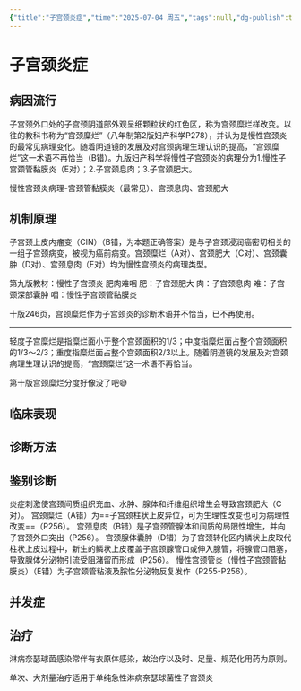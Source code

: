 ```yaml
---
{"title":"子宫颈炎症","time":"2025-07-04 周五","tags":null,"dg-publish":true,"permalink":"/200 学习/215 妇产科学/第19章 子宫颈炎症/子宫颈炎症/","dgPassFrontmatter":true,"created":"2025-07-04T08:22:30.000+08:00","updated":"2025-07-04T08:50:05.000+08:00"}
---
```


# 子宫颈炎症
## 病因流行
子宫颈外口处的子宫颈阴道部外观呈细颗粒状的红色区，称为宫颈糜烂样改变。以往的教科书称为“宫颈糜烂”（八年制第2版妇产科学P278），并认为是慢性宫颈炎的最常见病理变化。随着阴道镜的发展及对宫颈病理生理认识的提高，“宫颈糜烂”这一术语不再恰当（B错）。九版妇产科学将慢性子宫颈炎的病理分为1.慢性子宫颈管黏膜炎（E对）；2.子宫颈息肉；3.子宫颈肥大。

慢性宫颈炎病理-宫颈管黏膜炎（最常见）、宫颈息肉、宫颈肥大
## 机制原理
子宫颈上皮内瘤变（CIN）（B错，为本题正确答案）是与子宫颈浸润癌密切相关的一组子宫颈病变，被视为癌前病变。宫颈糜烂（A对）、宫颈肥大（C对）、宫颈囊肿（D对）、宫颈息肉（E对）均为慢性宫颈炎的病理类型。

第九版教材：慢性子宫颈炎
肥肉难咽
肥：子宫颈肥大
肉：子宫颈息肉
难：子宫颈深部囊肿
咽：慢性子宫颈管黏膜炎


十版246页，宫颈糜烂作为子宫颈炎的诊断术语并不恰当，已不再使用。
***
轻度子宫糜烂是指糜烂面小于整个宫颈面积的1/3；中度指糜烂面占整个宫颈面积的1/3～2/3；重度指糜烂面占整个宫颈面积2/3以上。随着阴道镜的发展及对宫颈病理生理认识的提高，“宫颈糜烂”这一术语不再恰当。

第十版宫颈糜烂分度好像没了吧😅
## 临床表现
## 诊断方法
## 鉴别诊断
炎症刺激使宫颈间质组织充血、水肿、腺体和纤维组织增生会导致宫颈肥大（C对）。
宫颈糜烂（A错）为==子宫颈柱状上皮异位，可为生理性改变也可为病理性改变==（P256）。
宫颈息肉（B错）是子宫颈管腺体和间质的局限性增生，并向子宫颈外口突出（P256）。
宫颈腺体囊肿（D错）为子宫颈转化区内鳞状上皮取代柱状上皮过程中，新生的鳞状上皮覆盖子宫颈腺管口或伸入腺管，将腺管口阻塞，导致腺体分泌物引流受阻潴留而形成（P256）。
慢性宫颈管炎（慢性子宫颈管黏膜炎）（E错）为子宫颈管粘液及脓性分泌物反复发作（P255-P256）。
## 并发症
## 治疗

淋病奈瑟球菌感染常伴有衣原体感染，故治疗以及时、足量、规范化用药为原则。

单次、大剂量治疗适用于单纯急性淋病奈瑟球菌性子宫颈炎















































































































































































































































































































































































































































